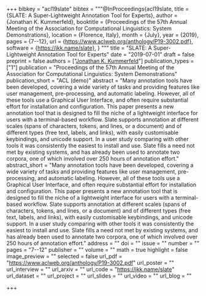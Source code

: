 +++
bibkey = "acl19slate"
bibtex = """@InProceedings{acl19slate,
  title     = {SLATE: A Super-Lightweight Annotation Tool for Experts},
  author    = {Jonathan K. Kummerfeld},
  booktitle = {Proceedings of the 57th Annual Meeting of the Association for Computational Linguistics: System Demonstrations},
  location  = {Florence, Italy},
  month     = {July},
  year      = {2019},
  pages     = {7--12},
  url       = {https://www.aclweb.org/anthology/P19-3002.pdf},
  software  = {https://jkk.name/slate},
}
"""
title = "SLATE: A Super-Lightweight Annotation Tool for Experts"
date = "2019-07-01"
draft = false
preprint = false
authors = ["<span style='text-decoration:underline;'>Jonathan K. Kummerfeld</span>"]
publication_types = ["1"]
publication = "Proceedings of the 57th Annual Meeting of the Association for Computational Linguistics: System Demonstrations"
publication_short = "ACL (demo)"
abstract = "Many annotation tools have been developed, covering a wide variety of tasks and providing features like user management, pre-processing, and automatic labeling. However, all of these tools use a Graphical User Interface, and often require substantial effort for installation and configuration. This paper presents a new annotation tool that is designed to fill the niche of a lightweight interface for users with a terminal-based workflow. Slate supports annotation at different scales (spans of characters, tokens, and lines, or a document) and of different types (free text, labels, and links), with easily customisable keybindings, and unicode support. In a user study comparing with other tools it was consistently the easiest to install and use. Slate fills a need not met by existing systems, and has already been used to annotate two corpora, one of which involved over 250 hours of annotation effort."
abstract_short = "Many annotation tools have been developed, covering a wide variety of tasks and providing features like user management, pre-processing, and automatic labeling. However, all of these tools use a Graphical User Interface, and often require substantial effort for installation and configuration. This paper presents a new annotation tool that is designed to fill the niche of a lightweight interface for users with a terminal-based workflow. Slate supports annotation at different scales (spans of characters, tokens, and lines, or a document) and of different types (free text, labels, and links), with easily customisable keybindings, and unicode support. In a user study comparing with other tools it was consistently the easiest to install and use. Slate fills a need not met by existing systems, and has already been used to annotate two corpora, one of which involved over 250 hours of annotation effort."
address = ""
doi = ""
issue = ""
number = ""
pages = "7--12"
publisher = ""
volume = ""
math = true
highlight = false
image_preview = ""
selected = false
url_pdf = "https://www.aclweb.org/anthology/P19-3002.pdf"
url_poster = ""
url_interview = ""
url_arxiv = ""
url_code = "https://jkk.name/slate"
url_dataset = ""
url_project = ""
url_slides = ""
url_video = ""
url_blog = ""



+++